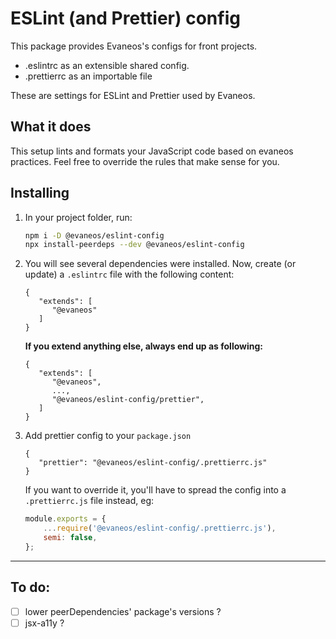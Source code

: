 # ESLint (and Prettier) config

This package provides Evaneos's configs for front projects.

-   .eslintrc as an extensible shared config.
-   .prettierrc as an importable file

These are settings for ESLint and Prettier used by Evaneos.

## What it does

This setup lints and formats your JavaScript code based on evaneos practices. Feel free to override the rules that make sense for you.

## Installing

1.  In your project folder, run:

    ```bash
    npm i -D @evaneos/eslint-config
    npx install-peerdeps --dev @evaneos/eslint-config
    ```

2.  You will see several dependencies were installed. Now, create (or update) a `.eslintrc` file with the following content:

    ```
    {
       "extends": [
          "@evaneos"
       ]
    }
    ```

    **If you extend anything else, always end up as following:**

    ```
    {
       "extends": [
          "@evaneos",
          ...,
          "@evaneos/eslint-config/prettier",
       ]
    }
    ```

3.  Add prettier config to your `package.json`

    ```
    {
       "prettier": "@evaneos/eslint-config/.prettierrc.js"
    }
    ```

    If you want to override it, you'll have to spread the config into a `.prettierrc.js` file instead, eg:

    ```js
    module.exports = {
        ...require('@evaneos/eslint-config/.prettierrc.js'),
        semi: false,
    };
    ```

<!-- 4. Copy the .tsconfig file from this repository into your project folder -->

---

## To do:

-   [ ] lower peerDependencies' package's versions ?
-   [ ] jsx-a11y ?
